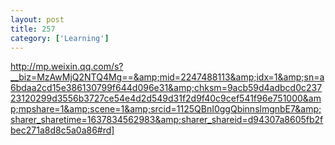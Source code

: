 ```yaml
---
layout: post
title: 257
category: ['Learning']
---
```


http://mp.weixin.qq.com/s?__biz=MzAwMjQ2NTQ4Mg==&amp;mid=2247488113&amp;idx=1&amp;sn=a6bdaa2cd15e386130799f644d096e31&amp;chksm=9acb59d4adbcd0c23723120299d3556b3727ce54e4d2d549d31f2d9f40c9cef541f96e751000&amp;mpshare=1&amp;scene=1&amp;srcid=1125QBnI0ggQbinnslmgnbE7&amp;sharer_sharetime=1637834562983&amp;sharer_shareid=d94307a8605fb2fbec271a8d8c5a0a86#rd]


